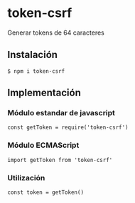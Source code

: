 # token-csrf
Generar tokens de 64 caracteres
## Instalación
```
$ npm i token-csrf
```
## Implementación

### Módulo estandar de javascript
```
const getToken = require('token-csrf')
```
### Módulo ECMAScript
```
import getToken from 'token-csrf'
```
### Utilización
```
const token = getToken()
```
